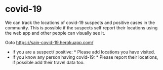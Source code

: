 # covid-19
We can track the locations of covid-19 suspects and positive cases in the community.
This is possible if the suspects self report their locations using the web app and other people can visually see it.

Goto https://sain-covid-19.herokuapp.com/

* If you are a suspect/ positive:
           * Please add locations you have visited.
* If you know any person having covid-19:
           * Please report their locations, if possible add their travel data too.
